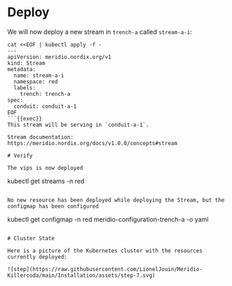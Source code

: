# Deploy

We will now deploy a new stream in `trench-a` called `stream-a-i`:
```
cat <<EOF | kubectl apply -f -
---
apiVersion: meridio.nordix.org/v1
kind: Stream
metadata:
  name: stream-a-i
  namespace: red
  labels:
    trench: trench-a
spec:
  conduit: conduit-a-1
EOF
```{{exec}}
This stream will be serving in `conduit-a-1`.

Stream documentation: https://meridio.nordix.org/docs/v1.0.0/concepts#stream

# Verify

The vips is now deployed
```
kubectl get streams -n red
```{{exec}}

No new resource has been deployed while deploying the Stream, but the configmap has been configured
```
kubectl get configmap -n red meridio-configuration-trench-a -o yaml
```{{exec}}

# Cluster State

Here is a picture of the Kubernetes cluster with the resources currently deployed:

![step](https://raw.githubusercontent.com/LionelJouin/Meridio-Killercoda/main/Installation/assets/step-7.svg)
